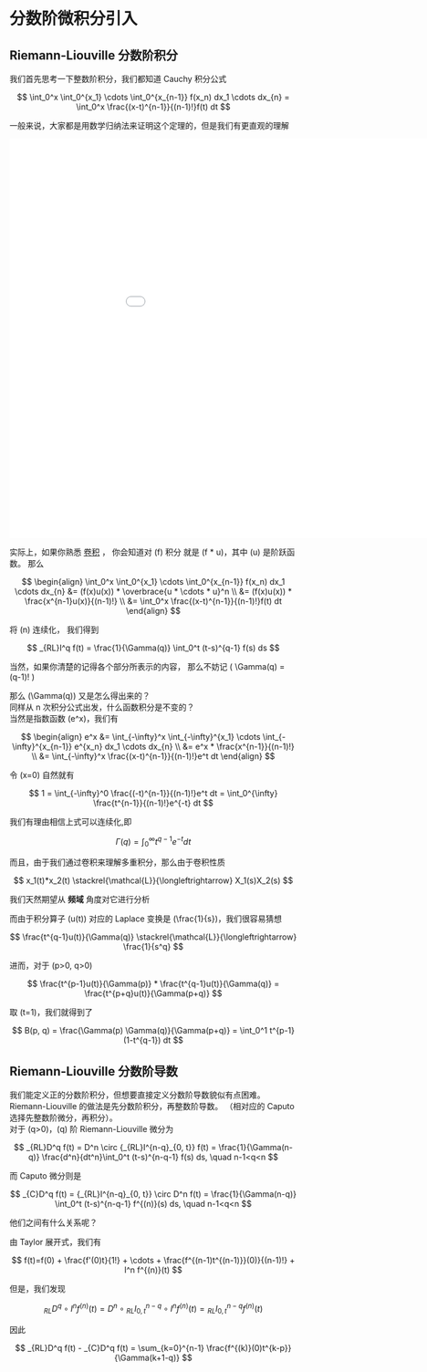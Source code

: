 # 分数阶微积分引入


## Riemann-Liouville 分数阶积分

我们首先思考一下整数阶积分，我们都知道 Cauchy 积分公式

$$ \int_0^x \int_0^{x_1} \cdots \int_0^{x_{n-1}} f(x_n) dx_1 \cdots dx_{n} = \int_0^x \frac{(x-t)^{n-1}}{(n-1)!}f(t) dt $$

一般来说，大家都是用数学归纳法来证明这个定理的，但是我们有更直观的理解

<iframe height=700 width=200% src="../nintplt.html" frameborder="0" allowfullscreen></iframe>

实际上，如果你熟悉 [卷积](../RealAnalysis/Convolution/index.md) ，
你会知道对 \(f\) 积分 就是 \(f * u\)，其中 \(u\) 是阶跃函数。
那么 

$$ \begin{align}
    \int_0^x \int_0^{x_1} \cdots \int_0^{x_{n-1}} f(x_n) dx_1 \cdots dx_{n}
    &= (f(x)u(x)) * \overbrace{u * \cdots * u}^n \\
    &= (f(x)u(x)) * \frac{x^{n-1}u(x)}{(n-1)!} \\
    &= \int_0^x \frac{(x-t)^{n-1}}{(n-1)!}f(t) dt
\end{align} $$

将 \(n\) 连续化， 我们得到

$$ _{RL}I^q f(t) = \frac{1}{\Gamma(q)} \int_0^t (t-s)^{q-1} f(s) ds $$

当然，如果你清楚的记得各个部分所表示的内容， 那么不妨记 \( \Gamma(q) = (q-1)! \)

那么 \(\Gamma(q)\) 又是怎么得出来的？   
同样从 n 次积分公式出发，什么函数积分是不变的？     
当然是指数函数 \(e^x\)，我们有

$$ \begin{align}
    e^x &= \int_{-\infty}^x \int_{-\infty}^{x_1} \cdots \int_{-\infty}^{x_{n-1}} e^{x_n} dx_1 \cdots dx_{n} \\
    &= e^x * \frac{x^{n-1}}{(n-1)!} \\
    &= \int_{-\infty}^x \frac{(x-t)^{n-1}}{(n-1)!}e^t dt
\end{align} $$

令 \(x=0\) 自然就有

$$ 1 = \int_{-\infty}^0 \frac{(-t)^{n-1}}{(n-1)!}e^t dt = \int_0^{\infty} \frac{t^{n-1}}{(n-1)!}e^{-t} dt $$

我们有理由相信上式可以连续化,即

$$ \Gamma(q) = \int_0^{\infty} t^{q-1} e^{-t} dt $$


而且，由于我们通过卷积来理解多重积分，那么由于卷积性质

$$ x_1(t)*x_2(t) \stackrel{\mathcal{L}}{\longleftrightarrow} X_1(s)X_2(s) $$

我们天然期望从 **频域** 角度对它进行分析

而由于积分算子 \(u(t)\) 对应的 Laplace 变换是 \(\frac{1}{s}\)，我们很容易猜想

$$ \frac{t^{q-1}u(t)}{\Gamma(q)} \stackrel{\mathcal{L}}{\longleftrightarrow} \frac{1}{s^q} $$

进而，对于 \(p>0, q>0\)

$$ \frac{t^{p-1}u(t)}{\Gamma(p)} * \frac{t^{q-1}u(t)}{\Gamma(q)} = \frac{t^{p+q}u(t)}{\Gamma(p+q)} $$

取 \(t=1\)，我们就得到了

$$ B(p, q) = \frac{\Gamma(p) \Gamma(q)}{\Gamma(p+q)} = \int_0^1 t^{p-1}(1-t^{q-1}) dt $$


## Riemann-Liouville 分数阶导数

我们能定义正的分数阶积分，但想要直接定义分数阶导数貌似有点困难。        
Riemann-Liouville 的做法是先分数阶积分，再整数阶导数。 （相对应的 Caputo 选择先整数阶微分，再积分）。     
对于 \(q>0\)，\(q\) 阶 Riemann-Liouville 微分为

$$ _{RL}D^q f(t) = D^n \circ {_{RL}I^{n-q}_{0, t}} f(t) = \frac{1}{\Gamma(n-q)} \frac{d^n}{dt^n}\int_0^t (t-s)^{n-q-1} f(s) ds, \quad n-1<q<n $$

而 Caputo 微分则是

$$ _{C}D^q f(t) =  {_{RL}I^{n-q}_{0, t}} \circ D^n f(t) = \frac{1}{\Gamma(n-q)} \int_0^t (t-s)^{n-q-1} f^{(n)}(s) ds, \quad n-1<q<n $$

他们之间有什么关系呢？

由 Taylor 展开式，我们有

$$ f(t)=f(0) + \frac{f'(0)t}{1!} + \cdots + \frac{f^{(n-1)t^{(n-1)}}(0)}{(n-1)!} + I^n f^{(n)}(t) $$

但是，我们发现 

$$ _{RL}D^q \circ I^n f^{(n)}(t) = D^n \circ {_{RL}I^{n-q}_{0, t}} \circ I^n f^{(n)}(t) = {_{RL}I^{n-q}_{0, t}}  f^{(n)}(t) $$

因此

$$ _{RL}D^q f(t) - _{C}D^q f(t) = \sum_{k=0}^{n-1} \frac{f^{(k)}(0)t^{k-p}}{\Gamma(k+1-q)} $$
